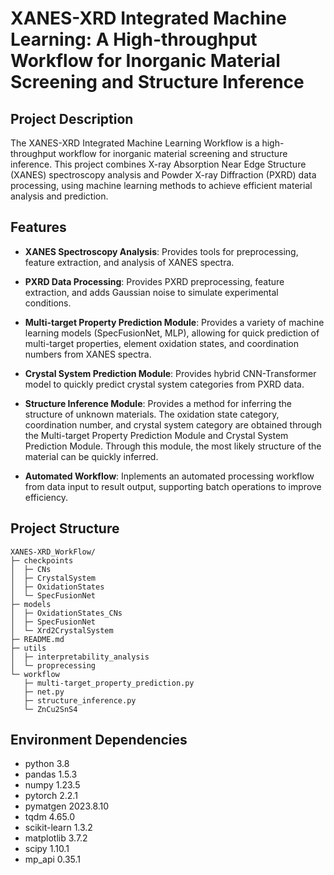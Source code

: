 # XANES-XRD Integrated Machine Learning: A High-throughput Workflow for Inorganic Material Screening and Structure Inference

## Project Description
The XANES-XRD Integrated Machine Learning Workflow is a high-throughput workflow for inorganic material screening and structure inference. This project combines X-ray Absorption Near Edge Structure (XANES) spectroscopy analysis and Powder X-ray Diffraction (PXRD) data processing, using machine learning methods to achieve efficient material analysis and prediction.

## Features
- **XANES Spectroscopy Analysis**: Provides tools for preprocessing, feature extraction, and analysis of XANES spectra.

- **PXRD Data Processing**: Provides PXRD preprocessing, feature extraction, and adds Gaussian noise to simulate experimental conditions.

- **Multi-target Property Prediction Module**: Provides a variety of machine learning models (SpecFusionNet, MLP), allowing for quick prediction of multi-target properties, element oxidation states, and coordination numbers from XANES spectra.

- **Crystal System Prediction Module**: Provides hybrid CNN-Transformer model to quickly predict crystal system categories from PXRD data.

- **Structure Inference Module**: Provides a method for inferring the structure of unknown materials. The oxidation state category, coordination number, and crystal system category are obtained through the Multi-target Property Prediction Module and Crystal System Prediction Module. Through this module, the most likely structure of the material can be quickly inferred.

- **Automated Workflow**: Inplements an automated processing workflow from data input to result output, supporting batch operations to improve efficiency.

## Project Structure
```
XANES-XRD_WorkFlow/
├─ checkpoints
│  ├─ CNs
│  ├─ CrystalSystem
│  ├─ OxidationStates
│  └─ SpecFusionNet
├─ models
│  ├─ OxidationStates_CNs
│  ├─ SpecFusionNet
│  └─ Xrd2CrystalSystem
├─ README.md
├─ utils
│  ├─ interpretability_analysis
│  └─ proprecessing
└─ workflow
   ├─ multi-target_property_prediction.py
   ├─ net.py
   ├─ structure_inference.py
   └─ ZnCu2SnS4
```

## Environment Dependencies
- python 3.8
- pandas 1.5.3
- numpy 1.23.5
- pytorch 2.2.1
- pymatgen 2023.8.10
- tqdm 4.65.0
- scikit-learn 1.3.2
- matplotlib 3.7.2
- scipy 1.10.1
- mp_api 0.35.1

